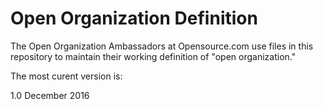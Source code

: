 # Open Organization Definition

The Open Organization Ambassadors at Opensource.com use files in this repository to maintain their working definition of "open organization."

The most curent version is:

1.0
December 2016
